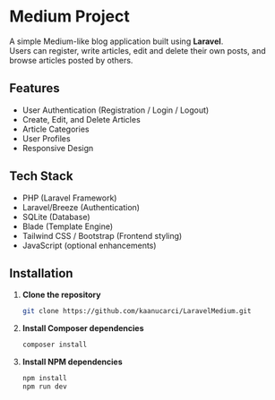 # Medium Project

A simple Medium-like blog application built using **Laravel**.  
Users can register, write articles, edit and delete their own posts, and browse articles posted by others.

## Features

- User Authentication (Registration / Login / Logout)
- Create, Edit, and Delete Articles
- Article Categories
- User Profiles
- Responsive Design

## Tech Stack

- PHP (Laravel Framework)
- Laravel/Breeze (Authentication)
- SQLite (Database)
- Blade (Template Engine)
- Tailwind CSS / Bootstrap (Frontend styling)
- JavaScript (optional enhancements)

## Installation

1. **Clone the repository**
    ```bash
    git clone https://github.com/kaanucarci/LaravelMedium.git
    ```

2. **Install Composer dependencies**
    ```bash
    composer install
    ```

3. **Install NPM dependencies**
    ```bash
    npm install
    npm run dev
    ```
